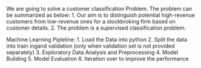 We are going to solve a customer classification Problem. The problem can be summarized as below:
    1. Our aim is to distinguish potential high-revenue customers from low-revenue ones for a stockbroking firm based on customer details.
    2. The problem is a supervised classification problem.
    
Machine Learning Pipleline:
    1. Load the Data into python
    2. Split the data into train ingand validation (only when validation set is not provided separately)
    3. Exploratory Data Analysis and Preprocessing
    4. Model Building
    5. Model Evaluation
    6. Iteration over to improve the performance
